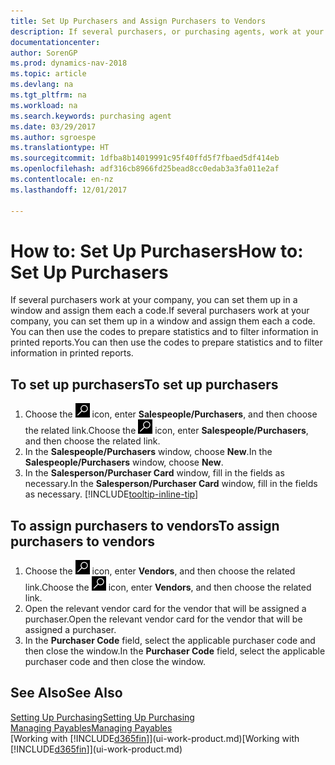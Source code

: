 ```yaml
---
title: Set Up Purchasers and Assign Purchasers to Vendors
description: If several purchasers, or purchasing agents, work at your company, you can organise them for statistical analysis.
documentationcenter: 
author: SorenGP
ms.prod: dynamics-nav-2018
ms.topic: article
ms.devlang: na
ms.tgt_pltfrm: na
ms.workload: na
ms.search.keywords: purchasing agent
ms.date: 03/29/2017
ms.author: sgroespe
ms.translationtype: HT
ms.sourcegitcommit: 1dfba8b14019991c95f40ffd5f7fbaed5df414eb
ms.openlocfilehash: adf316cb8966fd25bead8cc0edab3a3fa011e2af
ms.contentlocale: en-nz
ms.lasthandoff: 12/01/2017

---
```

# <a name="how-to-set-up-purchasers"></a><span data-ttu-id="bb014-103">How to: Set Up Purchasers</span><span class="sxs-lookup"><span data-stu-id="bb014-103">How to: Set Up Purchasers</span></span>
<span data-ttu-id="bb014-104">If several purchasers work at your company, you can set them up in a window and assign them each a code.</span><span class="sxs-lookup"><span data-stu-id="bb014-104">If several purchasers work at your company, you can set them up in a window and assign them each a code.</span></span> <span data-ttu-id="bb014-105">You can then use the codes to prepare statistics and to filter information in printed reports.</span><span class="sxs-lookup"><span data-stu-id="bb014-105">You can then use the codes to prepare statistics and to filter information in printed reports.</span></span>

## <a name="to-set-up-purchasers"></a><span data-ttu-id="bb014-106">To set up purchasers</span><span class="sxs-lookup"><span data-stu-id="bb014-106">To set up purchasers</span></span>
1. <span data-ttu-id="bb014-107">Choose the ![Search for Page or Report](media/ui-search/search_small.png "Search for Page or Report icon") icon, enter **Salespeople/Purchasers**, and then choose the related link.</span><span class="sxs-lookup"><span data-stu-id="bb014-107">Choose the ![Search for Page or Report](media/ui-search/search_small.png "Search for Page or Report icon") icon, enter **Salespeople/Purchasers**, and then choose the related link.</span></span>
2. <span data-ttu-id="bb014-108">In the **Salespeople/Purchasers** window, choose **New**.</span><span class="sxs-lookup"><span data-stu-id="bb014-108">In the **Salespeople/Purchasers** window, choose **New**.</span></span>
3. <span data-ttu-id="bb014-109">In the **Salesperson/Purchaser Card** window, fill in the fields as necessary.</span><span class="sxs-lookup"><span data-stu-id="bb014-109">In the **Salesperson/Purchaser Card** window, fill in the fields as necessary.</span></span> [!INCLUDE[tooltip-inline-tip](includes/tooltip-inline-tip_md.md)]

## <a name="to-assign-purchasers-to-vendors"></a><span data-ttu-id="bb014-110">To assign purchasers to vendors</span><span class="sxs-lookup"><span data-stu-id="bb014-110">To assign purchasers to vendors</span></span>
1. <span data-ttu-id="bb014-111">Choose the ![Search for Page or Report](media/ui-search/search_small.png "Search for Page or Report icon") icon, enter **Vendors**, and then choose the related link.</span><span class="sxs-lookup"><span data-stu-id="bb014-111">Choose the ![Search for Page or Report](media/ui-search/search_small.png "Search for Page or Report icon") icon, enter **Vendors**, and then choose the related link.</span></span>
2. <span data-ttu-id="bb014-112">Open the relevant vendor card for the vendor that will be assigned a purchaser.</span><span class="sxs-lookup"><span data-stu-id="bb014-112">Open the relevant vendor card for the vendor that will be assigned a purchaser.</span></span>
3. <span data-ttu-id="bb014-113">In the **Purchaser Code** field, select the applicable purchaser code and then close the window.</span><span class="sxs-lookup"><span data-stu-id="bb014-113">In the **Purchaser Code** field, select the applicable purchaser code and then close the window.</span></span>

## <a name="see-also"></a><span data-ttu-id="bb014-114">See Also</span><span class="sxs-lookup"><span data-stu-id="bb014-114">See Also</span></span>
[<span data-ttu-id="bb014-115">Setting Up Purchasing</span><span class="sxs-lookup"><span data-stu-id="bb014-115">Setting Up Purchasing</span></span>](purchasing-setup-purchasing.md)  
[<span data-ttu-id="bb014-116">Managing Payables</span><span class="sxs-lookup"><span data-stu-id="bb014-116">Managing Payables</span></span>](payables-manage-payables.md)  
<span data-ttu-id="bb014-117">[Working with [!INCLUDE[d365fin](includes/d365fin_md.md)]](ui-work-product.md)</span><span class="sxs-lookup"><span data-stu-id="bb014-117">[Working with [!INCLUDE[d365fin](includes/d365fin_md.md)]](ui-work-product.md)</span></span>

